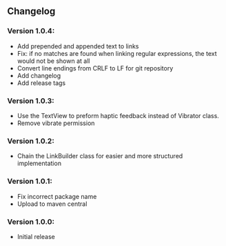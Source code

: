 ## Changelog

### Version 1.0.4:
- Add prepended and appended text to links
- Fix: if no matches are found when linking regular expressions, the text would not be shown at all
- Convert line endings from CRLF to LF for git repository
- Add changelog
- Add release tags 

### Version 1.0.3:
- Use the TextView to preform haptic feedback instead of Vibrator class.
- Remove vibrate permission

### Version 1.0.2:
- Chain the LinkBuilder class for easier and more structured implementation

### Version 1.0.1:
- Fix incorrect package name
- Upload to maven central

### Version 1.0.0:
- Initial release